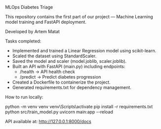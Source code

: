 MLOps Diabetes Triage

This repository contains the first part of our project — Machine Learning model training and FastAPI deployment.

Developed by Artem Matat

Tasks completed:

- Implemented and trained a Linear Regression model using scikit-learn.
- Scaled the dataset using StandardScaler.
- Saved the model and scaler (model.joblib, scaler.joblib).
- Built an API with FastAPI (main.py) including endpoints:
     - /health → API health check
     - /predict → Predict diabetes progression
- Created a Dockerfile to containerize the project.
- Generated requirements.txt for dependency management.

How to run locally:

python -m venv venv
venv\Scripts\activate
pip install -r requirements.txt
python src/train_model.py
uvicorn main:app --reload


API available at:
http://127.0.0.1:8000/docs
